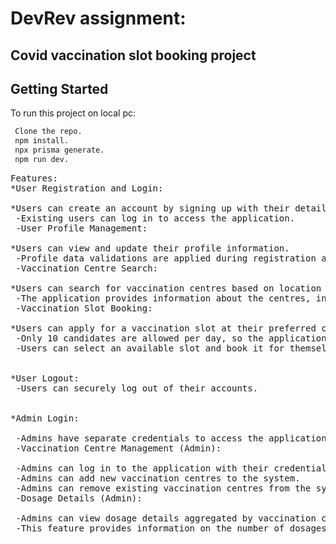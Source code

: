 <h1>DevRev assignment:</h1>
<h2>Covid vaccination slot booking project</h2>


## Getting Started

To run this project on local pc:

```bash
 Clone the repo.
 npm install.
 npx prisma generate.
 npm run dev.
```
<pre>
Features:
*User Registration and Login:

*Users can create an account by signing up with their details.
 -Existing users can log in to access the application.
 -User Profile Management:

*Users can view and update their profile information.
 -Profile data validations are applied during registration and updates.
 -Vaccination Centre Search:

*Users can search for vaccination centres based on location or other criteria.
 -The application provides information about the centres, including working hours.
 -Vaccination Slot Booking:

*Users can apply for a vaccination slot at their preferred centre.
 -Only 10 candidates are allowed per day, so the application should enforce this limit.
 -Users can select an available slot and book it for themselves.

 
*User Logout:
 -Users can securely log out of their accounts.

 
*Admin Login:

 -Admins have separate credentials to access the application's admin features.
 -Vaccination Centre Management (Admin):

 -Admins can log in to the application with their credentials.
 -Admins can add new vaccination centres to the system.
 -Admins can remove existing vaccination centres from the system.
 -Dosage Details (Admin):

 -Admins can view dosage details aggregated by vaccination centres.
 -This feature provides information on the number of dosages administered at each centre.
 </pre>


